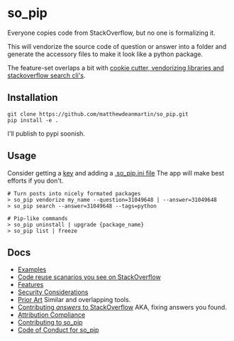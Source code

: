 so_pip
======
Everyone copies code from StackOverflow, but no one is formalizing it.

This will vendorize the source code of question or answer into a folder and
generate the accessory files to make it look like a python package.

The feature-set overlaps a bit with [cookie cutter, vendorizing libraries and
stackoverflow search cli's](docs/prior_art.md).

Installation
------------
```
git clone https://github.com/matthewdeanmartin/so_pip.git
pip install -e .
```
I'll publish to pypi soonish.

Usage
--------------
Consider getting a [key](https://stackapps.com/apps/oauth/register) and adding a [.so_pip.ini file](.so_pip.ini) The app will make best efforts if you don't.
```
# Turn posts into nicely formated packages
> so_pip vendorize my_name --question=31049648 | --answer=31049648
> so_pip search --answer=31049648 --tags=python

# Pip-like commands
> so_pip uninstall | upgrade {package_name}
> so_pip list | freeze
```

Docs
-----
* [Examples](examples)
* [Code reuse scanarios you see on StackOverflow](docs/scenarios.md)
* [Features](docs/features.md)
* [Security Considerations](docs/security.md)
* [Prior Art](docs/prior_art.md) Similar and overlapping tools.
* [Contributing *answers* to StackOverflow](docs/contributing.md) AKA, fixing answers you found.
* [Attribution Compliance](docs/comply_with_cc_sa.md)
* [Contributing to so_pip](CONTRIBUTING.md)
* [Code of Conduct for so_pip](CODE_OF_CONDUCT.md)
